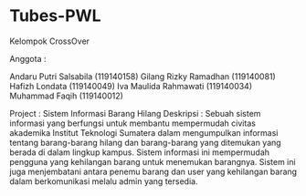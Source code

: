 # Tubes-PWL

Kelompok CrossOver

Anggota : 

Andaru Putri Salsabila (119140158)
Gilang Rizky Ramadhan (119140081)
Hafizh Londata (119140049)
Iva Maulida Rahmawati (119140034)
Muhammad Faqih (119140012)

Project : Sistem Informasi Barang Hilang
Deskripsi : Sebuah sistem informasi yang berfungsi untuk membantu mempermudah civitas akademika Institut Teknologi Sumatera dalam mengumpulkan informasi  tentang barang-barang hilang dan barang-barang yang ditemukan yang berada di dalam lingkup kampus. Sistem informasi ini mempermudah pengguna yang kehilangan barang untuk menemukan barangnya. Sistem ini juga menjembatani antara penemu barang dan user yang kehilangan barang dalam berkomunikasi melalu admin yang tersedia.



